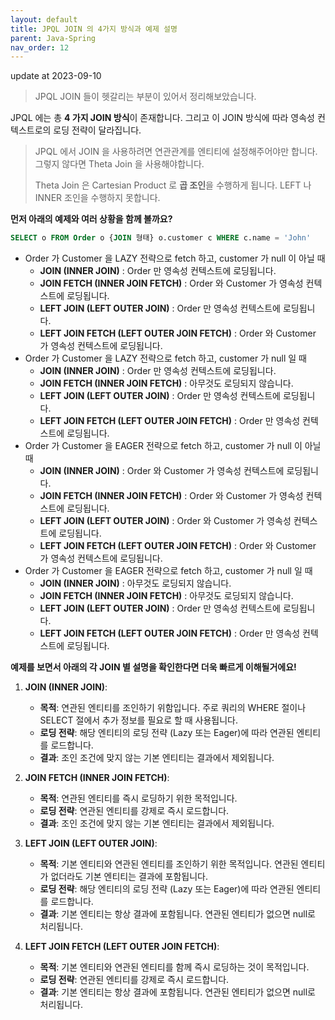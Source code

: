 ```yaml
---
layout: default
title: JPQL JOIN 의 4가지 방식과 예제 설명 
parent: Java-Spring
nav_order: 12
---
```


update at 2023-09-10

> JPQL JOIN 들이 헷갈리는 부분이 있어서 정리해보았습니다.

JPQL 에는 총 **4 가지 JOIN 방식**이 존재합니다. 그리고 이 JOIN 방식에 따라 영속성 컨텍스트로의 로딩 전략이 달라집니다.
> JPQL 에서 JOIN 을 사용하려면 연관관계를 엔티티에 설정해주어야만 합니다. 그렇지 않다면 Theta Join 을 사용해야합니다.
>
> Theta Join 은 Cartesian Product 로 **곱 조인**을 수행하게 됩니다. LEFT 나 INNER 조인을 수행하지 못합니다.

**먼저 아래의 예제와 여러 상황을 함께 볼까요?**

```sql
SELECT o FROM Order o {JOIN 형태} o.customer c WHERE c.name = 'John'
```
* Order 가 Customer 을 LAZY 전략으로 fetch 하고, customer 가 null 이 아닐 때
    * **JOIN (INNER JOIN)** : Order 만 영속성 컨텍스트에 로딩됩니다.
    * **JOIN FETCH (INNER JOIN FETCH)** : Order 와 Customer 가 영속성 컨텍스트에 로딩됩니다.
    * **LEFT JOIN (LEFT OUTER JOIN)** : Order 만 영속성 컨텍스트에 로딩됩니다.
    * **LEFT JOIN FETCH (LEFT OUTER JOIN FETCH)** : Order 와 Customer 가 영속성 컨텍스트에 로딩됩니다.
* Order 가 Customer 을 LAZY 전략으로 fetch 하고, customer 가 null 일 때
    * **JOIN (INNER JOIN)** : Order 만 영속성 컨텍스트에 로딩됩니다.
    * **JOIN FETCH (INNER JOIN FETCH)** : 아무것도 로딩되지 않습니다.
    * **LEFT JOIN (LEFT OUTER JOIN)** : Order 만 영속성 컨텍스트에 로딩됩니다.
    * **LEFT JOIN FETCH (LEFT OUTER JOIN FETCH)** : Order 만 영속성 컨텍스트에 로딩됩니다.
* Order 가 Customer 을 EAGER 전략으로 fetch 하고, customer 가 null 이 아닐 때
    * **JOIN (INNER JOIN)** : Order 와 Customer 가 영속성 컨텍스트에 로딩됩니다.
    * **JOIN FETCH (INNER JOIN FETCH)** : Order 와 Customer 가 영속성 컨텍스트에 로딩됩니다.
    * **LEFT JOIN (LEFT OUTER JOIN)** : Order 와 Customer 가 영속성 컨텍스트에 로딩됩니다.
    * **LEFT JOIN FETCH (LEFT OUTER JOIN FETCH)** : Order 와 Customer 가 영속성 컨텍스트에 로딩됩니다.
* Order 가 Customer 을 EAGER 전략으로 fetch 하고, customer 가 null 일 때
    * **JOIN (INNER JOIN)** : 아무것도 로딩되지 않습니다.
    * **JOIN FETCH (INNER JOIN FETCH)** : 아무것도 로딩되지 않습니다.
    * **LEFT JOIN (LEFT OUTER JOIN)** : Order 만 영속성 컨텍스트에 로딩됩니다.
    * **LEFT JOIN FETCH (LEFT OUTER JOIN FETCH)** : Order 만 영속성 컨텍스트에 로딩됩니다.

**예제를 보면서 아래의 각 JOIN 별 설명을 확인한다면 더욱 빠르게 이해될거에요!**

1. **JOIN (INNER JOIN)**:
    - **목적**: 연관된 엔티티를 조인하기 위함입니다. 주로 쿼리의 WHERE 절이나 SELECT 절에서 추가 정보를 필요로 할 때 사용됩니다.
    - **로딩 전략**: 해당 엔티티의 로딩 전략 (Lazy 또는 Eager)에 따라 연관된 엔티티를 로드합니다.
    - **결과**: 조인 조건에 맞지 않는 기본 엔티티는 결과에서 제외됩니다.

2. **JOIN FETCH (INNER JOIN FETCH)**:
    - **목적**: 연관된 엔티티를 즉시 로딩하기 위한 목적입니다.
    - **로딩 전략**: 연관된 엔티티를 강제로 즉시 로드합니다.
    - **결과**: 조인 조건에 맞지 않는 기본 엔티티는 결과에서 제외됩니다.

3. **LEFT JOIN (LEFT OUTER JOIN)**:
    - **목적**: 기본 엔티티와 연관된 엔티티를 조인하기 위한 목적입니다. 연관된 엔티티가 없더라도 기본 엔티티는 결과에 포함됩니다.
    - **로딩 전략**: 해당 엔티티의 로딩 전략 (Lazy 또는 Eager)에 따라 연관된 엔티티를 로드합니다.
    - **결과**: 기본 엔티티는 항상 결과에 포함됩니다. 연관된 엔티티가 없으면 null로 처리됩니다.

4. **LEFT JOIN FETCH (LEFT OUTER JOIN FETCH)**:
    - **목적**: 기본 엔티티와 연관된 엔티티를 함께 즉시 로딩하는 것이 목적입니다.
    - **로딩 전략**: 연관된 엔티티를 강제로 즉시 로드합니다.
    - **결과**: 기본 엔티티는 항상 결과에 포함됩니다. 연관된 엔티티가 없으면 null로 처리됩니다.